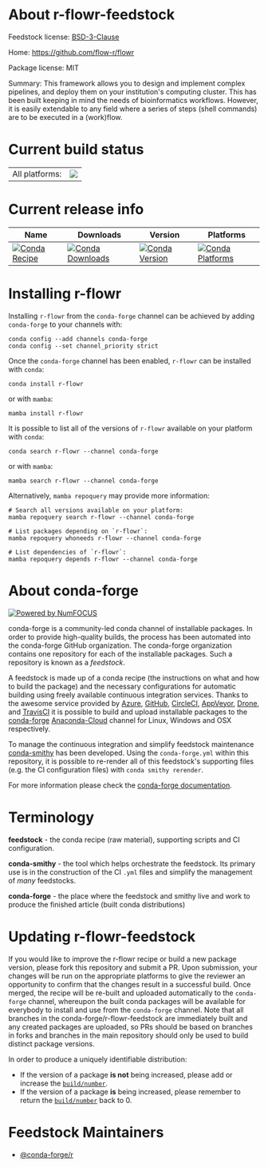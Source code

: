 About r-flowr-feedstock
=======================

Feedstock license: [BSD-3-Clause](https://github.com/conda-forge/r-flowr-feedstock/blob/main/LICENSE.txt)

Home: https://github.com/flow-r/flowr

Package license: MIT

Summary: This framework allows you to design and implement complex pipelines, and deploy them on your institution's computing cluster. This has been built keeping in mind the needs of bioinformatics workflows. However, it is easily extendable to any field where a series of steps (shell commands) are to be executed in a (work)flow.

Current build status
====================


<table><tr><td>All platforms:</td>
    <td>
      <a href="https://dev.azure.com/conda-forge/feedstock-builds/_build/latest?definitionId=4633&branchName=main">
        <img src="https://dev.azure.com/conda-forge/feedstock-builds/_apis/build/status/r-flowr-feedstock?branchName=main">
      </a>
    </td>
  </tr>
</table>

Current release info
====================

| Name | Downloads | Version | Platforms |
| --- | --- | --- | --- |
| [![Conda Recipe](https://img.shields.io/badge/recipe-r--flowr-green.svg)](https://anaconda.org/conda-forge/r-flowr) | [![Conda Downloads](https://img.shields.io/conda/dn/conda-forge/r-flowr.svg)](https://anaconda.org/conda-forge/r-flowr) | [![Conda Version](https://img.shields.io/conda/vn/conda-forge/r-flowr.svg)](https://anaconda.org/conda-forge/r-flowr) | [![Conda Platforms](https://img.shields.io/conda/pn/conda-forge/r-flowr.svg)](https://anaconda.org/conda-forge/r-flowr) |

Installing r-flowr
==================

Installing `r-flowr` from the `conda-forge` channel can be achieved by adding `conda-forge` to your channels with:

```
conda config --add channels conda-forge
conda config --set channel_priority strict
```

Once the `conda-forge` channel has been enabled, `r-flowr` can be installed with `conda`:

```
conda install r-flowr
```

or with `mamba`:

```
mamba install r-flowr
```

It is possible to list all of the versions of `r-flowr` available on your platform with `conda`:

```
conda search r-flowr --channel conda-forge
```

or with `mamba`:

```
mamba search r-flowr --channel conda-forge
```

Alternatively, `mamba repoquery` may provide more information:

```
# Search all versions available on your platform:
mamba repoquery search r-flowr --channel conda-forge

# List packages depending on `r-flowr`:
mamba repoquery whoneeds r-flowr --channel conda-forge

# List dependencies of `r-flowr`:
mamba repoquery depends r-flowr --channel conda-forge
```


About conda-forge
=================

[![Powered by
NumFOCUS](https://img.shields.io/badge/powered%20by-NumFOCUS-orange.svg?style=flat&colorA=E1523D&colorB=007D8A)](https://numfocus.org)

conda-forge is a community-led conda channel of installable packages.
In order to provide high-quality builds, the process has been automated into the
conda-forge GitHub organization. The conda-forge organization contains one repository
for each of the installable packages. Such a repository is known as a *feedstock*.

A feedstock is made up of a conda recipe (the instructions on what and how to build
the package) and the necessary configurations for automatic building using freely
available continuous integration services. Thanks to the awesome service provided by
[Azure](https://azure.microsoft.com/en-us/services/devops/), [GitHub](https://github.com/),
[CircleCI](https://circleci.com/), [AppVeyor](https://www.appveyor.com/),
[Drone](https://cloud.drone.io/welcome), and [TravisCI](https://travis-ci.com/)
it is possible to build and upload installable packages to the
[conda-forge](https://anaconda.org/conda-forge) [Anaconda-Cloud](https://anaconda.org/)
channel for Linux, Windows and OSX respectively.

To manage the continuous integration and simplify feedstock maintenance
[conda-smithy](https://github.com/conda-forge/conda-smithy) has been developed.
Using the ``conda-forge.yml`` within this repository, it is possible to re-render all of
this feedstock's supporting files (e.g. the CI configuration files) with ``conda smithy rerender``.

For more information please check the [conda-forge documentation](https://conda-forge.org/docs/).

Terminology
===========

**feedstock** - the conda recipe (raw material), supporting scripts and CI configuration.

**conda-smithy** - the tool which helps orchestrate the feedstock.
                   Its primary use is in the construction of the CI ``.yml`` files
                   and simplify the management of *many* feedstocks.

**conda-forge** - the place where the feedstock and smithy live and work to
                  produce the finished article (built conda distributions)


Updating r-flowr-feedstock
==========================

If you would like to improve the r-flowr recipe or build a new
package version, please fork this repository and submit a PR. Upon submission,
your changes will be run on the appropriate platforms to give the reviewer an
opportunity to confirm that the changes result in a successful build. Once
merged, the recipe will be re-built and uploaded automatically to the
`conda-forge` channel, whereupon the built conda packages will be available for
everybody to install and use from the `conda-forge` channel.
Note that all branches in the conda-forge/r-flowr-feedstock are
immediately built and any created packages are uploaded, so PRs should be based
on branches in forks and branches in the main repository should only be used to
build distinct package versions.

In order to produce a uniquely identifiable distribution:
 * If the version of a package **is not** being increased, please add or increase
   the [``build/number``](https://docs.conda.io/projects/conda-build/en/latest/resources/define-metadata.html#build-number-and-string).
 * If the version of a package **is** being increased, please remember to return
   the [``build/number``](https://docs.conda.io/projects/conda-build/en/latest/resources/define-metadata.html#build-number-and-string)
   back to 0.

Feedstock Maintainers
=====================

* [@conda-forge/r](https://github.com/conda-forge/r/)

